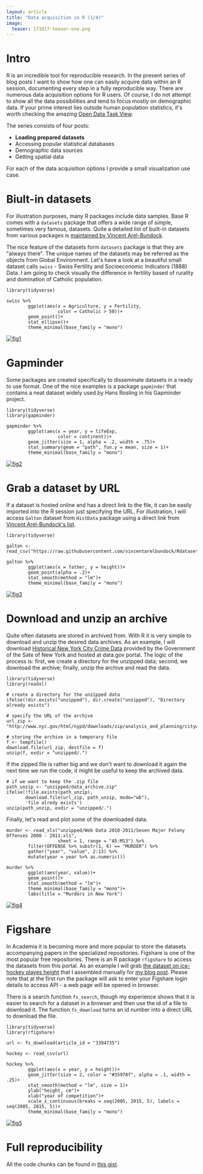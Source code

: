 ```yaml
---
layout: article
title: "Data acquisition in R (1/4)"
image:
  teaser: 171017-teaser-one.png
---
```


# Intro

R is an incredible tool for reproducible research. In the present series of blog posts I want to show how one can easily acquire data within an R session, documenting every step in a fully reproducible way. There are numerous data acquisition options for R users. Of course, I do not attempt to show all the data possibilities and tend to focus mostly on demographic data. If your prime interest lies outside human population statistics, it's worth checking the amazing [Open Data Task View][odata]. 

The series consists of four posts:
 - **Loading prepared datasets**
 - Accessing popular statistical databases
 - Demographic data sources
 - Getting spatial data
 
For each of the data acquisition options I provide a small visualization use case.

# Biult-in datasets

For illustration purposes, many R packages include data samples. Base R comes with a `datasets` package that offers a wide range of simple, sometimes very famous, datasets. Quite a detailed list of built-in datasets from various packages is [maintained by Vincent Arel-Bundock][list]. 

The nice feature of the datasets form `datasets` package is that they are "always there". The unique names of the datasets may be referred as the objects from Global Environment. Let's have a look at a beautiful small dataset calls `swiss` - Swiss Fertility and Socioeconomic Indicators (1888) Data. I am going to check visually the difference in fertility based of rurality and domination of Catholic population. 

```
library(tidyverse)

swiss %>% 
        ggplot(aes(x = Agriculture, y = Fertility, 
                   color = Catholic > 50))+
        geom_point()+
        stat_ellipse()+
        theme_minimal(base_family = "mono")
```

[![fig1][f1]][f1]  

# Gapminder

Some packages are created specifically to disseminate datasets in a ready to use format. One of the nice examples is a package `gapminder` that contains a neat dataset widely used by Hans Rosling in his Gapminder project.

```
library(tidyverse)
library(gapminder)

gapminder %>% 
        ggplot(aes(x = year, y = lifeExp, 
                   color = continent))+
        geom_jitter(size = 1, alpha = .2, width = .75)+
        stat_summary(geom = "path", fun.y = mean, size = 1)+
        theme_minimal(base_family = "mono")
```

[![fig2][f2]][f2]  


# Grab a dataset by URL

If a dataset is hosted online and has a direct link to the file, it can be easily imported into the R session just specifying the URL. For illustration, I will access `Galton` dataset from `HistData` package using a direct link from [Vincent Arel-Bundock's list][list]. 

```
library(tidyverse)

galton <- read_csv("https://raw.githubusercontent.com/vincentarelbundock/Rdatasets/master/csv/HistData/Galton.csv")

galton %>% 
        ggplot(aes(x = father, y = height))+
        geom_point(alpha = .2)+
        stat_smooth(method = "lm")+
        theme_minimal(base_family = "mono")
```

[![fig3][f3]][f3]  


# Download and unzip an archive

Quite often datasets are stored in archived from. With R it is very simple to download and unzip the desired data archives. As an example, I will download [Historical New York City Crime Data][ny] provided by the Government of the Sate of New York and hosted at data.gov portal. The logic of the process is: first, we create a directory for the unzipped data; second, we download the archive; finally, unzip the archive and read the data.

```
library(tidyverse)
library(readxl)

# create a directory for the unzipped data
ifelse(!dir.exists("unzipped"), dir.create("unzipped"), "Directory already exists")

# specify the URL of the archive
url_zip <- "http://www.nyc.gov/html/nypd/downloads/zip/analysis_and_planning/citywide_historical_crime_data_archive.zip"

# storing the archive in a temporary file
f <- tempfile()
download.file(url_zip, destfile = f)
unzip(f, exdir = "unzipped/.")
```

If the zipped file is rather big and we don't want to download it again the next time we run the code, it might be useful to keep the archived data.

```
# if we want to keep the .zip file
path_unzip <- "unzipped/data_archive.zip"
ifelse(!file.exists(path_unzip), 
       download.file(url_zip, path_unzip, mode="wb"), 
       'file alredy exists')
unzip(path_unzip, exdir = "unzipped/.")

```

Finally, let's read and plot some of the downloaded data.

```
murder <- read_xls("unzipped/Web Data 2010-2011/Seven Major Felony Offenses 2000 - 2011.xls",
                   sheet = 1, range = "A5:M13") %>% 
        filter(OFFENSE %>% substr(1, 6) == "MURDER") %>% 
        gather("year", "value", 2:13) %>% 
        mutate(year = year %>% as.numeric())

murder %>% 
        ggplot(aes(year, value))+
        geom_point()+
        stat_smooth(method = "lm")+
        theme_minimal(base_family = "mono")+
        labs(title = "Murders in New York")
```

[![fig4][f4]][f4]  


# Figshare

In Academia it is becoming more and more popular to store the datasets accompanying papers in the specialized repositories. Figshare is one of the most popular free repositories. There is an R package `rfigshare` to access the datasets from this portal. As an example I will grab [the dataset on ice-hockey playes height][figshare] that I assembled manually for [my blog post][ice]. Please note that at the first run the package will ask to enter your Figshare login details to access API - a web page will be opened in browser. 

There is a search function `fs_search`, though my experience shows that it is easier to search for a dataset in a browser and then use the id of a file to download it. The function `fs_download` turns an id number into a direct URL to download the file.

```
library(tidyverse)
library(rfigshare)

url <- fs_download(article_id = "3394735")

hockey <- read_csv(url)

hockey %>% 
        ggplot(aes(x = year, y = height))+
        geom_jitter(size = 2, color = "#35978f", alpha = .1, width = .25)+
        stat_smooth(method = "lm", size = 1)+
        ylab("height, cm")+
        xlab("year of competition")+
        scale_x_continuous(breaks = seq(2005, 2015, 5), labels = seq(2005, 2015, 5))+
        theme_minimal(base_family = "mono")
```

[![fig5][f5]][f5]  


# Full reproducibility
All the code chunks can be found in [this gist][gist].



[f1]: https://ikashnitsky.github.io/images/171017/swiss.png
[f2]: https://ikashnitsky.github.io/images/171017/gapminder.png
[f3]: https://ikashnitsky.github.io/images/171017/galton.png
[f4]: https://ikashnitsky.github.io/images/171017/new-york.png
[f5]: https://ikashnitsky.github.io/images/171017/ice-hockey.png

[odata]: https://github.com/ropensci/opendata
[list]: https://vincentarelbundock.github.io/Rdatasets/datasets.html
[ny]: https://catalog.data.gov/dataset/historical-new-york-city-crime-data-ad47e
[figshare]: https://dx.doi.org/10.6084/m9.figshare.3394735.v2
[ice]: https://ikashnitsky.github.io/2017/ice-hockey-players-height/
[gist]: https://gist.github.com/ikashnitsky/e1d93a51fe5e2b5ba770096060bacd8a